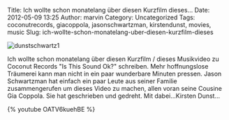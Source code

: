 Title: Ich wollte schon monatelang über diesen Kurzfilm dieses...
Date: 2012-05-09 13:25
Author: marvin
Category: Uncategorized
Tags: coconutrecords, giacoppola, jasonschwartzman, kirstendunst, movies, music
Slug: ich-wollte-schon-monatelang-uber-diesen-kurzfilm-dieses

![dunstschwartz1]({static}/images/dunstschwartz1.png)

Ich wollte schon monatelang über diesen Kurzfilm / dieses Musikvideo zu
Coconut Records "Is This Sound Ok?" schreiben. Mehr hoffnungslose
Träumerei kann man nicht in ein paar wunderbare Minuten pressen. Jason
Schwartzman hat einfach ein paar Leute aus seiner Familie
zusammengerufen um dieses Video zu machen, allen voran seine Cousine Gia
Coppola. Sie hat geschrieben und gedreht. Mit dabei...Kirsten Dunst...

{% youtube OATV6kuehBE %}

